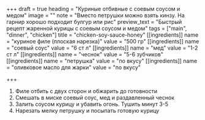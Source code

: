 +++
draft = true
heading = "Куриные отбивные с соевым соусом и медом"
image = ""
note = "Вместо петрушки можно взять кинзу. На гарнир хорошо подходит булгур или рис"
preview_text = "Быстрый рецепт жаренной курицы с соевым соусом и медом"
tags = ["main", "dinner", "chicken"]
title = "chicken-soy-sauce-honey"
[[ingredients]]
name = "куриное филе (плоская нарезка)"
value = "500 гр"
[[ingredients]]
name = "соевый соус"
value = "6 ст л"
[[ingredients]]
name = "мед"
value = "1-2 ст л"
[[ingredients]]
name = "чеснок"
value = "5-6 зубчиков"
[[ingredients]]
name = "петрушка"
value = "по вкусу"
[[ingredients]]
name = "оливковое масло для жарки"
value = "по вкусу"

+++
1. Филе отбить с двух сторон и обжарить до готовности
2. Смешать в миске соевый соус, мед и раздавленный чеснок
3. Залить соусом курицу и убавить огонь. Тушить минут 3-5
4. Нарезать мелку петрушку и посыпать готовую курицу